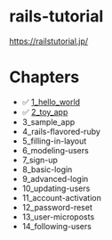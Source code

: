 # rails-tutorial
https://railstutorial.jp/

# Chapters
- ✅ [1_hello_world](https://github.com/ShotaKashihara/rails-tutorial/tree/1_hello_app)
- ✅ [2_toy_app](https://github.com/ShotaKashihara/rails-tutorial/tree/2_toy_app) 
- 3_sample_app
- 4_rails-flavored-ruby
- 5_filling-in-layout
- 6_modeling-users
- 7_sign-up
- 8_basic-login
- 9_advanced-login
- 10_updating-users
- 11_account-activation
- 12_password-reset
- 13_user-microposts
- 14_following-users
